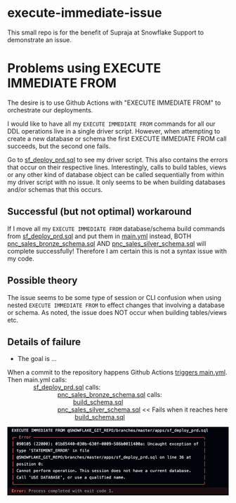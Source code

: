 # execute-immediate-issue
This small repo is for the benefit of Supraja at Snowflake Support to demonstrate an issue.

# Problems using EXECUTE IMMEDIATE FROM

The desire is to use Github Actions with "EXECUTE IMMEDIATE FROM" to orchestrate our deployments.  

I would like to have all my ```EXECUTE IMMEDIATE FROM``` commands for all our DDL operations live in a single driver script. However, when attempting to create a new database or schema the first EXECUTE IMMEDIATE FROM call succeeds, but the second one fails. 

Go to [sf_deploy_prd.sql](apps/sf_deploy_prd.sql) to see my driver script. This also contains the errors that occur on their respective lines.  Interestingly, calls to build tables, views or any other kind of database object can be called sequentially from within my driver script with no issue. It only seems to be when building databases and/or schemas that this occurs. 

## Successful (but not optimal) workaround  

If I move all my ```EXECUTE IMMEDIATE FROM``` database/schema build commands from [sf_deploy_prd.sql](apps/sf_deploy_prd.sql) and put them in [main.yml](/.github/workflows/main.yml) instead, BOTH [pnc_sales_bronze_schema.sql](apps/pnc/snowflake_objects/databases/pnc_sales_db/schemas/bronze/pnc_sales_bronze_schema.sql) AND [pnc_sales_silver_schema.sql](pps/pnc/snowflake_objects/databases/pnc_sales_db/schemas/silver/pnc_sales_silver_schema.sql) will complete successfully!  Therefore I am certain this is not a syntax issue with my code.  

## Possible theory   

The issue seems to be some type of session or CLI confusion when using nested ```EXECUTE IMMEDIATE FROM``` to effect changes that involving a database or schema.  As noted, the issue does NOT occur when building tables/views etc.


## Details of failure
- The goal is ...

When a commit to the repository happens Github Actions [triggers main.yml](/.github/workflows/main.yml).  Then main.yml calls:  
&nbsp;&nbsp;&nbsp;&nbsp;&nbsp;&nbsp;&nbsp;&nbsp;&nbsp;&nbsp;&nbsp;&nbsp;&nbsp;&nbsp;&nbsp;[sf_deploy_prd.sql](apps/sf_deploy_prd.sql) calls:  
&nbsp;&nbsp;&nbsp;&nbsp;&nbsp;&nbsp;&nbsp;&nbsp;&nbsp;&nbsp;&nbsp;&nbsp;&nbsp;&nbsp;&nbsp;&nbsp;&nbsp;&nbsp;&nbsp;&nbsp;&nbsp;&nbsp;&nbsp;&nbsp;&nbsp;&nbsp;&nbsp;&nbsp;&nbsp;[pnc_sales_bronze_schema.sql](apps/pnc/snowflake_objects/databases/pnc_sales_db/schemas/bronze/pnc_sales_bronze_schema.sql) calls:  
&nbsp;&nbsp;&nbsp;&nbsp;&nbsp;&nbsp;&nbsp;&nbsp;&nbsp;&nbsp;&nbsp;&nbsp;&nbsp;&nbsp;&nbsp;&nbsp;&nbsp;&nbsp;&nbsp;&nbsp;&nbsp;&nbsp;&nbsp;&nbsp;&nbsp;&nbsp;&nbsp;&nbsp;&nbsp;&nbsp;&nbsp;&nbsp;&nbsp;&nbsp;&nbsp;&nbsp;&nbsp;&nbsp;[build_schema.sql](apps/build_schema.sql)  
&nbsp;&nbsp;&nbsp;&nbsp;&nbsp;&nbsp;&nbsp;&nbsp;&nbsp;&nbsp;&nbsp;&nbsp;&nbsp;&nbsp;&nbsp;&nbsp;&nbsp;&nbsp;&nbsp;&nbsp;&nbsp;&nbsp;&nbsp;&nbsp;&nbsp;&nbsp;&nbsp;&nbsp;&nbsp;[pnc_sales_silver_schema.sql](apps/pnc/snowflake_objects/databases/pnc_sales_db/schemas/silver/pnc_sales_silver_schema.sql)    << Fails when it reaches here   
&nbsp;&nbsp;&nbsp;&nbsp;&nbsp;&nbsp;&nbsp;&nbsp;&nbsp;&nbsp;&nbsp;&nbsp; &nbsp;&nbsp;&nbsp;&nbsp;&nbsp;&nbsp;&nbsp;&nbsp;&nbsp;&nbsp;&nbsp;&nbsp;&nbsp;&nbsp;&nbsp;&nbsp;&nbsp;&nbsp;&nbsp;&nbsp;&nbsp;&nbsp;&nbsp;&nbsp;&nbsp;&nbsp;[build_schema.sql](apps/build_schema.sql)

![alt text](.images/separate_vars.png)





